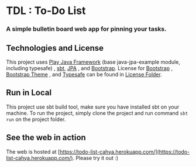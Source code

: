 # TDL : To-Do List
### A simple bulletin board web app for pinning your tasks.

## Technologies and License
This project uses [Play Java Framework](https://www.playframework.com/) (base java-jpa-example module, including typesafe)
, [sbt](https://www.scala-sbt.org/), [JPA](http://www.oracle.com/technetwork/java/javaee/tech/persistence-jsp-140049.html)
, and [Bootstrap](https://getbootstrap.com/).
License for [Bootstrap](https://github.com/anthrocoon12/todo-list/blob/master/license/BOOTSTRAP-LICENSE)
, [Bootstrap Theme](https://github.com/anthrocoon12/todo-list/blob/master/license/SUPERHERO-THEME-LICENSE)
, and [Typesafe](https://github.com/anthrocoon12/todo-list/blob/master/license/TYPESAFE-LICENSE) 
can be found in [License Folder](https://github.com/anthrocoon12/todo-list/tree/master/license).

## Run in Local
This project use sbt build tool, make sure you have installed sbt on your machine.
To run the project, simply clone the project and run command ```sbt run``` on the project folder.

## See the web in action
The web is hosted at [https://todo-list-cahya.herokuapp.com/](https://todo-list-cahya.herokuapp.com/). Please try it out :)
